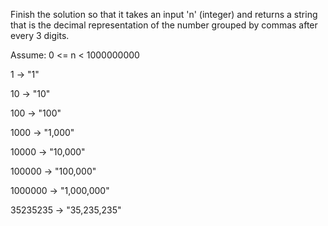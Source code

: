 Finish the solution so that it takes an input 'n' (integer) and returns a string that is the decimal representation of the number grouped by commas after every 3 digits.

Assume: 0 <= n < 1000000000

1 -> "1"

10 -> "10"

100 -> "100"

1000 -> "1,000"

10000 -> "10,000"

100000 -> "100,000"

1000000 -> "1,000,000"

35235235 -> "35,235,235"
